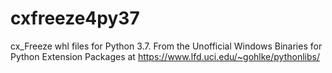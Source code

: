 # cxfreeze4py37
cx_Freeze whl files for Python 3.7. From the Unofficial Windows Binaries for Python Extension Packages at https://www.lfd.uci.edu/~gohlke/pythonlibs/ 
